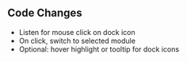 ## Code Changes

- Listen for mouse click on dock icon
- On click, switch to selected module
- Optional: hover highlight or tooltip for dock icons
